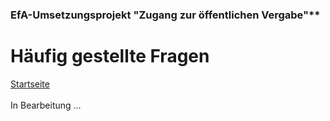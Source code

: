 ### EfA-Umsetzungsprojekt "Zugang zur öffentlichen Vergabe"**
# Häufig gestellte Fragen
[Startseite](/Readme.md)
<br><br>
In Bearbeitung ... 
